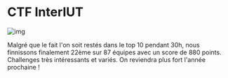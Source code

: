 # CTF InterIUT
![img](https://pbs.twimg.com/profile_banners/973893415791415296/1603051003/1500x500)

Malgré que le fait l'on soit restés dans le top 10 pendant 30h, nous finnissons finalement 22ème sur 87 équipes avec un score de 880 points.
Challenges très intéressants et variés. On reviendra plus fort l'année prochaine !
